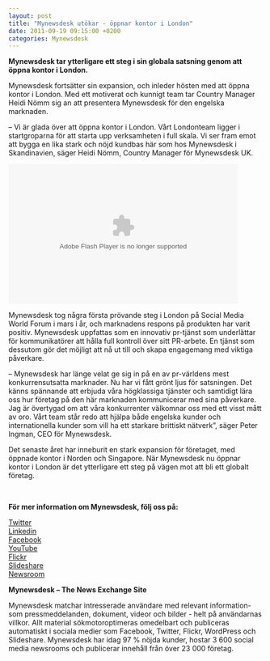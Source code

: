 ```yaml
---
layout: post
title: "Mynewsdesk utökar - öppnar kontor i London"
date: 2011-09-19 09:15:00 +0200
categories: Mynewsdesk
---
```

 <div class='clearfix'><p><strong>Mynewsdesk tar ytterligare ett steg i sin globala satsning genom att öppna kontor i London. </strong></p>
<p>Mynewsdesk fortsätter sin expansion, och inleder hösten med att öppna kontor i London. Med ett motiverat och kunnigt team tar Country Manager Heidi Nömm sig an att presentera Mynewsdesk för den engelska marknaden.</p>
<p>– Vi är glada över att öppna kontor i London. Vårt Londonteam ligger i startgroparna för att starta upp verksamheten i full skala. Vi ser fram emot att bygga en lika stark och nöjd kundbas här som hos Mynewsdesk i Skandinavien, säger Heidi Nömm, Country Manager för Mynewsdesk UK.</p>
<p><object width="454" height="276" classid="clsid:d27cdb6e-ae6d-11cf-96b8-444553540000" codebase="http://download.macromedia.com/pub/shockwave/cabs/flash/swflash.cab#version=6,0,40,0"><param name="wmode" value="transparent"><param name="allowscriptaccess" value="always"><param name="allowfullscreen" value="true"><param name="src" value="http://csp.picsearch.com/players/rutile.swf?config=http%3A//csp.picsearch.com/playlist%3Fauth%3D0c9w57VdFRE-6ABX1gqLpS86s_im6amiVtG2e-l1RzWa4lkbZGGXcrhA8v_vX9HlmBWQ3dJ3-SIP6_Sj50QLdCDyzdETM4Bs"><param name="quality" value="high"><embed width="454" height="276" type="application/x-shockwave-flash" src="http://csp.picsearch.com/players/rutile.swf?config=http%3A//csp.picsearch.com/playlist%3Fauth%3D0c9w57VdFRE-6ABX1gqLpS86s_im6amiVtG2e-l1RzWa4lkbZGGXcrhA8v_vX9HlmBWQ3dJ3-SIP6_Sj50QLdCDyzdETM4Bs" wmode="transparent" allowscriptaccess="always" allowfullscreen="true" quality="high"></object></p>
<p>Mynewsdesk tog några första prövande steg i London på Social Media World Forum i mars i år, och marknadens respons på produkten har varit positiv. Mynewsdesk uppfattas som en innovativ pr-tjänst som underlättar för kommunikatörer att hålla full kontroll över sitt PR-arbete. En tjänst som dessutom gör det möjligt att nå ut till och skapa engagemang med viktiga påverkare.</p>
<p>– Mynewsdesk har länge velat ge sig in på en av pr-världens mest konkurrensutsatta marknader. Nu har vi fått grönt ljus för satsningen. Det känns spännande att erbjuda våra högklassiga tjänster och samtidigt lära oss hur företag på den här marknaden kommunicerar med sina påverkare. Jag är övertygad om att våra konkurrenter välkomnar oss med ett visst mått av oro. Vårt team står redo att hjälpa både engelska kunder och internationella kunder som vill ha ett starkare brittiskt nätverk”, säger Peter Ingman, CEO för Mynewsdesk.</p>
<p>Det senaste året har inneburit en stark expansion för företaget, med öppnade kontor i Norden och Singapore. När Mynewsdesk nu öppnar kontor i London är det ytterligare ett steg på vägen mot att bli ett globalt företag.</p>
<p><strong><br></strong></p>
</div>
<div class='boilerplate'><p><strong>För mer information om Mynewsdesk, följ oss på:</strong></p>
<p><a href="http://twitter.com/#!/mynewsdesk_se">Twitter</a><br /><a href="http://www.linkedin.com/company/mynewsdesk">Linkedin</a><br /><a href="http://www.facebook.com/MyNewsdesk">Facebook</a><br /><a href="http://www.youtube.com/user/mynewsdesk">YouTube</a><br /><a href="http://www.flickr.com/photos/mynewsdesk">Flickr</a><br /><a href="http://www.slideshare.net/MyNewsdesk">Slideshare</a><br /><a href="/se/pressroom/newsdesk">Newsroom</a></p>
<p><strong>Mynewsdesk – The News Exchange Site</strong></p>
<p>Mynewsdesk matchar intresserade användare med relevant information- som pressmeddelanden, dokument, videor och bilder - helt på användarnas villkor. Allt material sökmotoroptimeras omedelbart och publiceras automatiskt i sociala medier som Facebook, Twitter, Flickr, WordPress och Slideshare. Mynewsdesk har idag 97 % nöjda kunder, hostar 3 600 social media newsrooms och publicerar innehåll från över 23 000 företag.</p></div>
